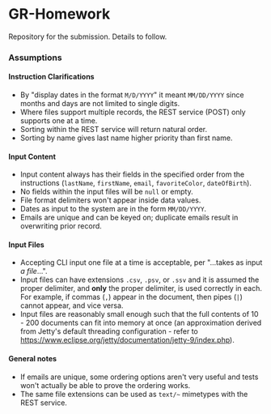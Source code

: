 # GR-Homework

Repository for the submission. Details to follow.

### Assumptions

#### Instruction Clarifications

- By "display dates in the format `M/D/YYYY`" it meant `MM/DD/YYYY` since months and days are not
  limited to single digits.
- Where files support multiple records, the REST service (POST) only supports one at a time.
- Sorting within the REST service will return natural order.
- Sorting by name gives last name higher priority than first name.

#### Input Content

- Input content always has their fields in the specified order from the instructions (`lastName`,
  `firstName`, `email`, `favoriteColor`, `dateOfBirth`).
- No fields within the input files will be `null` or empty.
- File format delimiters won't appear inside data values.
- Dates as input to the system are in the form `MM/DD/YYYY`.
- Emails are unique and can be keyed on; duplicate emails result in overwriting prior record.

#### Input Files

- Accepting CLI input one file at a time is acceptable, per "...takes as input _a file_...".
- Input files can have extensions `.csv`, `.psv`, or `.ssv` and it is assumed the proper delimiter,
  and **only** the proper delimiter, is used correctly in each. For example, if commas (`,`) appear
  in the document, then pipes (`|`) cannot appear, and vice versa.
- Input files are reasonably small enough such that the full contents of 10 - 200 documents can fit
  into memory at once (an approximation derived from Jetty's default threading configuration -
  refer to https://www.eclipse.org/jetty/documentation/jetty-9/index.php).

#### General notes

- If emails are unique, some ordering options aren't very useful and tests won't actually be able to
prove the ordering works.
- The same file extensions can be used as `text/~` mimetypes with the REST service.
